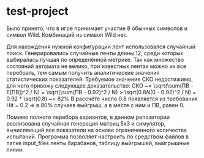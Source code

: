 # test-project

Было принято, что в игре принимает участие 8 обычных символов и символ Wild. Комбинаций из символ Wild нет.

Для нахождения нужной конфигурации лент использовался случайный поиск. Генерировались случайные ленты длины 12, среди которых выбиралась лучшая по определённой метрике.
Так как множество состояний автомата не велико, при известных лентах можно их все перебрать, тем самым получить аналитические значения статистических показателей. 
Требуемое значение СКО недостижимо, для чего привожу следующее доказательство:
СКО ~= \sqrt(\sum(ПВ - E[ПВ])^2 / N) = \sqrt(\sum(ПВ - 0.92)^2 / N) > \sqrt(0.8*N*(0 - 0.92)^2 / N) = 0.92 * \sqrt(0.8) ~= 82%
В рассчёте число 0.8 появляется из требования Hit = 0.2 => в 80% случаев выйгрыш, а в месте с ним и ПВ, равен 0.

Помимо полного перебора вариантов, в данном репозитории реализована случайная генерация матриц 5x3 и симулятор, вычисляющий все показатели на основе ограниченного количества испытаний.
Программа позволяет настроить по средством файлов в папке input_files ленты барабанов, таблицу выйгрышей, выйгрышные линии.
